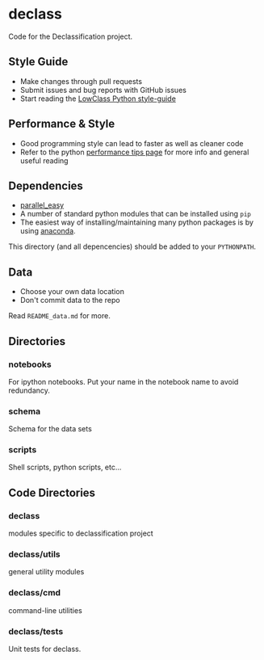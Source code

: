 declass
=======
Code for the Declassification project.

Style Guide
-----------

* Make changes through pull requests
* Submit issues and bug reports with GitHub issues
* Start reading the [LowClass Python style-guide](http://columbia-applied-data-science.github.io/pages/lowclass-python-style-guide.html)

Performance & Style
-------------------
* Good programming style can lead to faster as well as cleaner code
* Refer to the python [performance tips page](https://wiki.python.org/moin/PythonSpeed/PerformanceTips) for more info and general useful reading 

Dependencies
------------

* [parallel_easy](https://github.com/langmore/parallel_easy.git)
* A number of standard python modules that can be installed using `pip`
* The easiest way of installing/maintaining many python packages is by using [anaconda](https://store.continuum.io/cshop/anaconda/).

This directory (and all depencencies) should be added to your `PYTHONPATH`.

Data
----
* Choose your own data location
* Don't commit data to the repo

Read `README_data.md` for more.

Directories
-----------

### notebooks
For ipython notebooks.  Put your name in the notebook name to avoid redundancy.

### schema
Schema for the data sets

### scripts
Shell scripts, python scripts, etc...


Code Directories
----------------

### declass
modules specific to declassification project

### declass/utils
general utility modules

### declass/cmd
command-line utilities

### declass/tests
Unit tests for declass.
